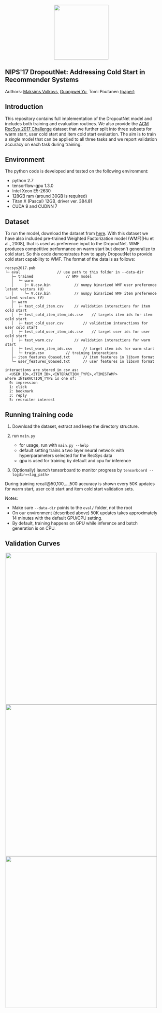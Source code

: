 
<p align="center">
<a href="https://layer6.ai/"><img src="https://github.com/layer6ai-labs/DropoutNet/blob/master/logs/logobox.jpg" width="180"></a>
</p>

## NIPS'17 DropoutNet: Addressing Cold Start in Recommender Systems
Authors: [Maksims Volkovs](http://www.cs.toronto.edu/~mvolkovs), [Guangwei Yu](http://www.cs.toronto.edu/~guangweiyu), Tomi Poutanen [(paper)](http://www.cs.toronto.edu/~mvolkovs/nips2017_deepcf.pdf)

<a name="intro"/>

## Introduction
This repository contains full implementation of the DropoutNet model and includes both training and evaluation routines. We also provide the [ACM RecSys 2017 Challenge](http://2017.recsyschallenge.com) dataset that we further split into three subsets for warm start, user cold start and item cold start evaluation. The aim is to train a *single* model that can be applied to all three tasks and we report validation accuracy on each task during training.


<a name="env"/>

## Environment
The python code is developed and tested on the following environment:
* python 2.7
* tensorflow-gpu 1.3.0
* Intel Xeon E5-2630
* 128GB ram (around 30GB is required)
* Titan X (Pascal) 12GB, driver ver. 384.81
* CUDA 9 and CUDNN 7

<a name="dataset"/>

## Dataset

To run the model, download the dataset from [here](https://s3.amazonaws.com/public.layer6.ai/DropoutNet/recsys2017.pub.tar.gz).
With this dataset we have also included pre-trained Weighted 
Factorization model (WMF)\[Hu et al., 2008\], that is used as preference input to the DropoutNet. WMF produces competitive performance on warm start but doesn't generalize to cold start. So this code demonstrates how to apply DropoutNet to provide cold start capability to WMF. The format of the data is as follows:
```
recsys2017.pub				
└─ eval					// use path to this folder in --data-dir
   ├─ trained				// WMF model
   │  └─ warm				
   │     ├─ U.csv.bin			// numpy binarized WMF user preference latent vectors (U)
   │     └─ V.csv.bin			// numpy binarized WMF item preference latent vectors (V)
   ├─ warm				
   │  ├─ test_cold_item.csv		// validation interactions for item cold start 
   │  ├─ test_cold_item_item_ids.csv	// targets item ids for item cold start
   │  ├─ test_cold_user.csv    		// validation interactions for user cold start
   │  ├─ test_cold_user_item_ids.csv	// target user ids for user cold start
   │  ├─ test_warm.csv			// validation interactions for warm start
   │  ├─ test_warm_item_ids.csv		// target item ids for warm start
   │  └─ train.csv			// training interactions
   ├─ item_features_0based.txt		// item features in libsvm format
   └─ user_features_0based.txt		// user features in libsvm format
      
interactions are stored in csv as:
  <USER_ID>,<ITEM_ID>,<INTERACTION_TYPE>,<TIMESTAMP>
where INTERACTION_TYPE is one of:
  0: impression
  1: click
  2: bookmark
  3: reply
  5: recruiter interest
```

<a name="demo"/>

## Running training code

1. Download the dataset, extract and keep the directory structure.

2. run `main.py`
    * for usage, run with `main.py --help`
    * default setting trains a two layer neural network with hyperparameters selected for the RecSys data
    * gpu is used for training by default and cpu for inference
3. (Optionally) launch tensorboard to monitor progress by `tensorboard --logdir=<log_path>`

During training recall@50,100,...,500 accuracy is shown every 50K updates for warm start, user cold start and item cold start validation sets.

Notes:

* Make sure `--data-dir` points to the `eval/` folder, not the root
* On our environment (described above) 50K updates takes approximately 14 minutes with the default GPU/CPU setting.
* By default, training happens on GPU while inference and batch generation is on CPU.

## Validation Curves
<p align="center">
<img src="https://github.com/layer6ai-labs/DropoutNet/blob/master/logs/warm.png" width="500">
<img src="https://github.com/layer6ai-labs/DropoutNet/blob/master/logs/cold_user.png" width="500">
<img src="https://github.com/layer6ai-labs/DropoutNet/blob/master/logs/cold_item.png" width="500">
</p>

